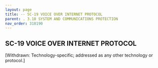 ```yaml
---
layout: page
title: -- SC-19 VOICE OVER INTERNET PROTOCOL 
parent: . 3.18 SYSTEM AND COMMUNICATIONS PROTECTION 
nav_order: 318190 
---
```


## SC-19 VOICE OVER INTERNET PROTOCOL

[Withdrawn: Technology-specific; addressed as any other technology or protocol.]
